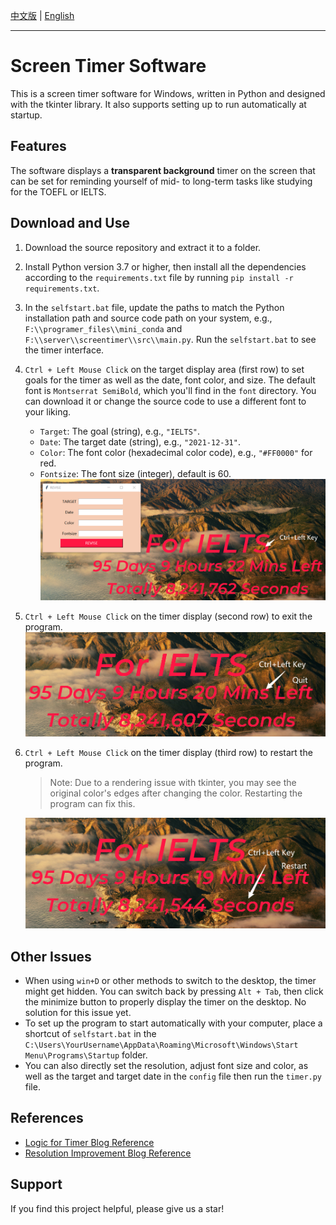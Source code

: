 [中文版](./README.zh.md) | [English](./README.md)


---

# Screen Timer Software

This is a screen timer software for Windows, written in Python and designed with the tkinter library. It also supports setting up to run automatically at startup.

## Features
The software displays a **transparent background** timer on the screen that can be set for reminding yourself of mid- to long-term tasks like studying for the TOEFL or IELTS.

## Download and Use

1. Download the source repository and extract it to a folder.
2. Install Python version 3.7 or higher, then install all the dependencies according to the `requirements.txt` file by running `pip install -r requirements.txt`.
3. In the `selfstart.bat` file, update the paths to match the Python installation path and source code path on your system, e.g., `F:\\programer_files\\mini_conda` and `F:\\server\\screentimer\\src\\main.py`. Run the `selfstart.bat` to see the timer interface.
4. `Ctrl + Left Mouse Click` on the target display area (first row) to set goals for the timer as well as the date, font color, and size. The default font is `Montserrat SemiBold`, which you'll find in the `font` directory. You can download it or change the source code to use a different font to your liking.
   - `Target`: The goal (string), e.g., `"IELTS"`.
   - `Date`: The target date (string), e.g., `"2021-12-31"`.
   - `Color`: The font color (hexadecimal color code), e.g., `"#FF0000"` for red.
   - `Fontsize`: The font size (integer), default is 60.
   ![alt](./pics/config.png)
5. `Ctrl + Left Mouse Click` on the timer display (second row) to exit the program.
   ![alt](./pics/quit.png)
6. `Ctrl + Left Mouse Click` on the timer display (third row) to restart the program.
   > Note: Due to a rendering issue with tkinter, you may see the original color's edges after changing the color. Restarting the program can fix this.

   ![alt](./pics/restart.png)

## Other Issues

- When using `win+D` or other methods to switch to the desktop, the timer might get hidden. You can switch back by pressing `Alt + Tab`, then click the minimize button to properly display the timer on the desktop. No solution for this issue yet.
- To set up the program to start automatically with your computer, place a shortcut of `selfstart.bat` in the `C:\Users\YourUsername\AppData\Roaming\Microsoft\Windows\Start Menu\Programs\Startup` folder.
- You can also directly set the resolution, adjust font size and color, as well as the target and target date in the `config` file then run the `timer.py` file.

## References
 
- [Logic for Timer Blog Reference](https://blog.csdn.net/qq_43495412/article/details/113099677)
- [Resolution Improvement Blog Reference](https://blog.csdn.net/qq_25921925/article/details/103987572)

## Support

If you find this project helpful, please give us a star!